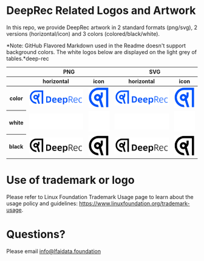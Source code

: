 # DeepRec Related Logos and Artwork 
In this repo, we provide DeepRec artwork in 2 standard formats (png/svg), 2 versions (horizontal/icon) and 3 colors (colored/black/white). 

*Note: GitHub Flavored Markdown used in the Readme doesn't support background colors. The white logos below are displayed on the light grey of tables.*deep-rec

<table class="logos-table">
	<thead>
		<tr>
			<th></th>
			<th colspan="2">PNG</th>
			<th colspan="2">SVG</th>
		</tr>
		<tr>
			<th></th>
			<th>horizontal</th>
			<th>icon</th>
			<th>horizontal</th>
			<th>icon</th>
		</tr>
	</thead>	
    <tbody>
		<tr>
			<th>color</th>
			<td><a href="horizontal/color/deep-rec-horizontal-color.png" download><img src="horizontal/color/deep-rec-horizontal-color.png" width="200"></a></td>
			<td><a href="icon/color/deep-rec-icon-color.png" download><img src="icon/color/deep-rec-icon-color.png" width="75"></a></td>
			<td><a href="horizontal/color/deep-rec-horizontal-color.svg" download><img src="horizontal/color/deep-rec-horizontal-color.svg" width="200"></a></td>
			<td><a href="icon/color/deep-rec-icon-color.png" download><img src="icon/color/deep-rec-icon-color.png" width="75"></a></td>
		</tr>
		<tr>
			<th>white</th>
			<td><a href="horizontal/white/deep-rec-horizontal-white.png" download><img src="horizontal/white/deep-rec-horizontal-white.png" width="200"></a></td>
			<td><a href="icon/white/deep-rec-icon-white.png" download><img src="icon/white/deep-rec-icon-white.png" width="75"></a></td>
			<td><a href="horizontal/white/deep-rec-horizontal-white.svg" download><img src="horizontal/white/deep-rec-horizontal-white.svg" width="200"></a></td>
			<td><a href="icon/white/deep-rec-icon-white.svg" download><img src="icon/white/deep-rec-icon-white.svg" width="75"></a></td>
		</tr>
		<tr>
			<th>black</th>
			<td><a href="horizontal/black/deep-rec-horizontal-black.png" download><img src="horizontal/black/deep-rec-horizontal-black.png" width="200"></a></td>
			<td><a href="icon/black/deep-rec-icon-black.png" download><img src="icon/black/deep-rec-icon-black.png" width="75"></a></td>
			<td><a href="horizontal/black/deep-rec-horizontal-black.svg" download><img src="horizontal/black/deep-rec-horizontal-black.svg" width="200"></a></td>
			<td><a href="icon/black/deep-rec-icon-black.svg" download><img src="icon/black/deep-rec-icon-black.svg" width="75"></a></td>
		</tr>
	</tbody>	
</table>


# Use of trademark or logo 
Please refer to Linux Foundation Trademark Usage page to learn about the usage policy and guidelines: https://www.linuxfoundation.org/trademark-usage. 

# Questions? 
Please email info@lfaidata.foundation

